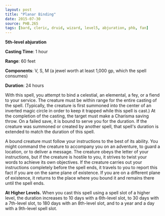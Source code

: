 ```yaml
---
layout: post
title: "Planar Binding"
date: 2015-07-30
source: PHB.265
tags: [bard, cleric, druid, wizard, level5, abjuration, phb, fan]
---
```


**5th-level abjuration**

**Casting Time**: 1 hour

**Range**: 60 feet

**Components**: V, S, M (a jewel worth at least 1,000 gp, which the spell consumes)

**Duration**: 24 hours

With this spell, you attempt to bind a celestial, an elemental, a fey, or a fiend to your service. The creature must be within range for the entire casting of the spell. (Typically, the creature is first summoned into the center of an inverted magic circle in order to keep it trapped while this spell is cast.) At the completion of the casting, the target must make a Charisma saving throw. On a failed save, it is bound to serve you for the duration. If the creature was summoned or created by another spell, that spell's duration is extended to match the duration of this spell.

A bound creature must follow your instructions to the best of its ability. You might command the creature to accompany you on an adventure, to guard a location, or to deliver a message. The creature obeys the letter of your instructions, but if the creature is hostile to you, it strives to twist your words to achieve its own objectives. If the creature carries out your instructions completely before the spell ends, it travels to you to report this fact if you are on the same plane of existence. If you are on a different plane of existence, it returns to the place where you bound it and remains there until the spell ends.

**At Higher Levels.** When you cast this spell using a spell slot of a higher level, the duration increases to 10 days with a 6th-level slot, to 30 days with a 7th-level slot, to 180 days with an 8th-level slot, and to a year and a day with a 9th-level spell slot.
